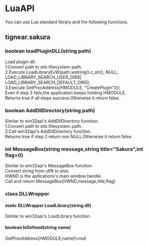 # LuaAPI
You can use Lua standard library and the following functions.
## tignear.sakura
  
### boolean loadPluginDLL(string path)
Load plugin dll.  
1.Convert path to std::filesystem::path.  
2.Execute LoadLibraryExW(path.wstring().c_str(), NULL, LOAD_LIBRARY_SEARCH_USER_DIRS| LOAD_LIBRARY_SEARCH_DEFAULT_DIRS);  
3.Execute GetProcAddress(HMODULE, "CreatePlugin")();  
Even if step 3 fails,the application keeps holding HMODULE.  
Returns true if all steps success.Otherwise it return false.  

### boolean AddDllDirectory(string path)
Similar to win32api's AddDllDirectory function.  
1.Convert path to std::filesystem::path.  
2.Call win32api's AddDllDirectory function.  
Returns true if step 2 return non NULL.Otherwise it return false.  

### int MessageBox(string message,string title="Sakura",int flag=0)
Similar to win32api's MessageBox function.  
Convert string from utf8 to ansi.  
HWND is the apllications's main window handle.  
Call and return MessageBox(HWND,message,title,flag) 
### class DLLWrapper
#### static DLLWrapper LoadLibrary(string dll)
Similar to win32api's LoadLibrary function.

#### boolean IsDefined(string name)
GetProcAddress(HMODULE,name)!=null

